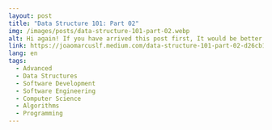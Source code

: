 ```yaml
---
layout: post
title: "Data Structure 101: Part 02"
img: /images/posts/data-structure-101-part-02.webp
alt: Hi again! If you have arrived this post first, It would be better if you check the Part 01, there we have...
link: https://joaomarcuslf.medium.com/data-structure-101-part-02-d26cb18defa6
lang: en
tags:
  - Advanced
  - Data Structures
  - Software Development
  - Software Engineering
  - Computer Science
  - Algorithms
  - Programming
---
```

